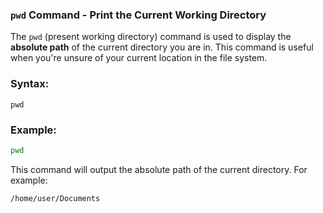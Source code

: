 ### `pwd` Command - Print the Current Working Directory

The `pwd` (present working directory) command is used to display the **absolute path** of the current directory you are in. This command is useful when you're unsure of your current location in the file system.

### Syntax:

```
pwd
```

### Example:

```bash
pwd
```

This command will output the absolute path of the current directory. For example:

```
/home/user/Documents
```
